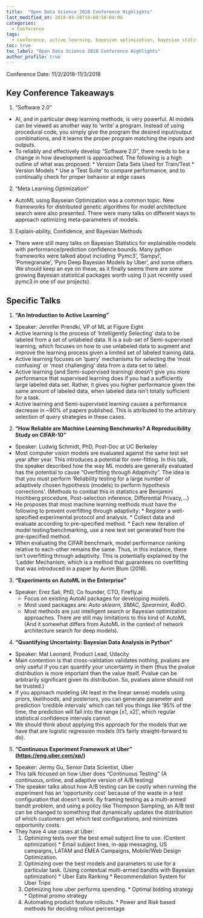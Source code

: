 ```yaml
---
title:  "Open Data Science 2018 Conference Highlights"
last_modified_at: 2018-03-20T16:00:58-04:00
categories: 
  - Conference
tags:
  - conference, active learning, bayesian optimization, bayesian statistics packages, continuous experimentation
toc: true
toc_label: "Open Data Science 2018 Conference Highlights"
author_profile: true
---
```


Conference Date: 11/2/2018-11/3/2018

## Key Conference Takeaways

1. “Software 2.0”
  * AI, and in particular deep learning methods, is very powerful. AI models can be viewed as another way to ‘write’ a program. Instead of using procedural code, you simply give the program the desired input/output combinations, and it learns the proper program matching the inputs and outputs.
  * To reliably and effectively develop “Software 2.0”, there needs to be a change in how development is approached. The following is a high outline of what was proposed:
        * Version Data Sets Used for Train/Test
        * Version Models
        * Use a ‘Test Suite’ to compare performance, and to continually check for proper behavior at edge cases
2. “Meta Learning Optimization”
  * AutoML using Bayseian Optimization was a common topic. New frameworks for distributed genetic algorithms for model architecture search were also presented. There were many talks on different ways to approach optimizing meta-parameters of models.
3. Explain-ability, Confidence, and Bayesian Methods
  * There were still many talks on Bayesian Statistics for explainable models with performance/prediction confidence bounds. Many python frameworks were talked about including ‘Pymc3’, ‘Sampyl’, ‘Pomegranate’, ‘Pyro Deep Bayesian Models by Uber’, and some others. We should keep an eye on these, as it finally seems there are some growing Bayesian statistical packages worth using (I just recently used pymc3 in one of our projects).

## Specific Talks

1. **“An Introduction to Active Learning”**
* Speaker: Jennifer Prendki, VP of ML at Figure Eight
 * Active learning is the process of ‘Intelligently Selecting’ data to be labeled from a set of unlabeled data. It is a sub-set of Semi-supervised learning, which focuses on how to use unlabeled data to augment and improve the learning process given a limited set of labeled training data. 
 * Active learning focuses on ‘query’ mechanisms for selecting the ‘most confusing’ or ‘most challenging’ data from a data set to label.
 * Active learning (and Semi-supervised learning) doesn’t give you more performance that supervised learning does if you had a sufficiently large labeled data set. Rather, it gives you higher performance given the same amount of labeled data, when labeled data isn’t totally sufficient for a task. 
 * Active learning and Semi-supervised learning causes a performance decrease in ~90% of papers published. This is attributed to the arbitrary selection of query strategies in these cases.
2. **“How Reliable are Machine Learning Benchmarks? A Reproducibility Study on CIFAR-10”**
 * Speaker: Ludwig Schmidt, PhD, Post-Doc at UC Berkeley
 * Most computer vision models are evaluated against the same test set year after year. This introduces a potential for over-fitting. In this talk, the speaker described how the way ML models are generally evaluated has the potential to cause “Overfitting through Adaptivity”. The idea is that you must perform ‘Reliability testing for a large number of adaptively chosen hypothesis (models) to perform hypothesis corrections’. (Methods to combat this in statistics are Benjamini Hochberg procedure, Post-selection inference, Differential Privacy,…)
 * He proposes that most machine learning methods must have the following to prevent overfitting through adaptivity:
        * Register a well-specified experimental protocol and analysis.
        * Collect data and evaluate according to pre-specified method.
        * Each new iteration of model testing/benchmarking, use a new test set generated from the pre-specified method. 
 * When evaluating the CIFAR benchmark, model performance ranking relative to each-other remains the same. Thus, in this instance, there isn’t overfitting through adaptivity. This is potentially explained by the ‘Ladder Mechanism, which is a method that guarantees no overfitting that was introduced in a paper by Avrim Blum (2016).
3. **“Experiments on AutoML in the Enterprise”**
 * Speaker: Erez Sali, PhD, Co founder, CTO, Firefly.ai
    * Focus on existing AutoAI packages for developing models. 
    * Most used packages are: *Auto sklearn, SMAC, Spearmint, RoBO*.
    * Most methods are just intelligent search or Bayesian optimization approaches. There are still may limitations to this kind of AutoML (And it somewhat differs from AutoML in the context of network architecture search for deep models).
4. **“Quantifying Uncertainty: Bayesian Data Analysis in Python”**
 * Speaker: Mat Leonard, Product Lead, Udacity
 * Main contention is that cross-validation validates nothing, pvalues are only useful if you can quantify your uncertainty in them (thus the pvalue distribution is more important than the value itself. Pvalue can be arbitrarily significant given its distribution. So, pvalues alone should not be trusted.)
 * If you approach modeling (At least in the linear sense) models using priors, likelihoods, and posteriors, you can generate parameter and prediction ‘credible intervals’ which can tell you things like ‘95% of the time, the prediction will fall into the range [x1, x2]’, which regular statistical confidence intervals cannot. 
 * We should think about applying this approach for the models that we have that are logistic regression models (It’s fairly straight-forward to do).
5. **“Continuous Experiment Framework at Uber” (https://eng.uber.com/xp/)**
 * Speaker: Jermy Gu, Senior Data Scientist, Uber
 * This talk focused on how Uber does “Continuous Testing” (A continuous, online, and adaptive version of A/B testing)
 * The speaker talks about how A/B testing can be costly when running the experiment has an ‘opportunity cost’ because of the waste in a test configuration that doesn’t work. By framing testing as a multi-armed bandit problem, and using a policy like Thompson Sampling, an A/B test can be changed to something that dynamically updates the distribution of which customers get which test configurations, and minimizes opportunity costs.
 * They have 4 use cases at Uber:
    1. Optimizing tests over the best email subject line to use. (Content optimization)
            * Email subject lines, in-app messaging, US campaigns, LATAM and EMEA Campaigns, Mobile/Web Design Optimization.
    2. Optimizing over the best models and parameters to use for a particular task. (Using contextual multi-armed bandits with Bayesian optimization)
            * Uber Eats Ranking
            * Recommendation System for Uber Trips
    3. Optimizing how uber performs spending.
            * Optimal bidding strategy
            * Optimal promo strategy
    4. Automating product feature rollouts.
            * Power and Risk based methods for deciding rollout percentage







